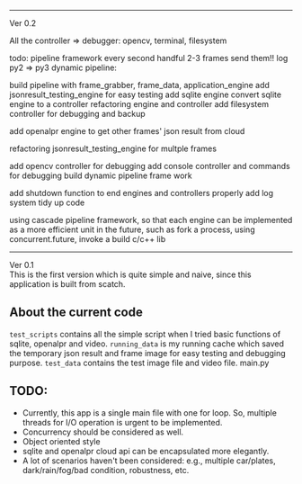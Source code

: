 





------------------------

Ver 0.2

All the controller => debugger: opencv, terminal, filesystem 

todo: 
pipeline framework
every second
handful 2-3 frames
send them!!
log
py2 => py3
dynamic pipeline:


build pipeline with frame_grabber, frame_data, application_engine
add jsonresult_testing_engine for easy testing
add sqlite engine
convert  sqlite engine to a controller
refactoring engine and controller
add filesystem controller for debugging and backup

add openalpr engine to get other frames' json result from cloud

refactoring jsonresult_testing_engine for multple frames


add opencv controller for debugging
add console controller and commands for debugging
build dynamic pipeline frame work


add shutdown function to end engines and controllers properly 
add log system
tidy up code




using cascade pipeline framework, so that each engine can be implemented as a more efficient unit in the future, 
such as fork a process, using concurrent.future, invoke a build c/c++ lib



-------------------------

Ver 0.1  
This is the first version which is quite simple and naive, since this application is built from scatch. 

## About the current code
`test_scripts` contains all the simple script when I tried basic functions of sqlite, openalpr and video.
`running_data` is my running cache which saved the temporary json result and frame image for easy testing and debugging purpose.
`test_data` contains the test image file and video file.
main.py 

## TODO:
 - Currently, this app is a single main file with one for loop. So, multiple threads for I/O operation is urgent to be implemented.
 - Concurrency should be considered as well.
 - Object oriented style
 - sqlite and openalpr cloud api can be encapsulated more elegantly.
 - A lot of scenarios haven't been considered: e.g., multiple car/plates, dark/rain/fog/bad condition, robustness, etc.